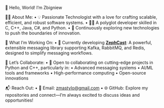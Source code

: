 👋 Hello, World! I’m Zbigniew

👨‍💻 About Me:
	•	💡 Passionate Technologist with a love for crafting scalable, efficient, and robust software systems.
	•	🧑‍🎨 A polyglot developer skilled in C, C++, Java, C#, and Python.
	•	🌟 Continuously exploring new technologies to push the boundaries of innovation.


🌱 What I’m Working On:
	•	🚀 Currently developing [**ZephCast**](https://github.com/zbytealchemy/zephcast):
A powerful, extensible messaging library supporting Kafka, RabbitMQ, and Redis, designed to simplify messaging workflows.

💞️ Let’s Collaborate:
	•	🤝 Open to collaborating on cutting-edge projects in Python and C++, particularly in:
	•	Advanced messaging systems
	•	AI/ML tools and frameworks
	•	High-performance computing
	•	Open-source innovations

📬 Reach Out:
	•	📧 Email: zmastylo@gmail.com
	•	🌐 GitHub: Explore my repositories and connect—I’m always excited to discuss ideas and opportunities!

<!---
zmastylo/zmastylo is a ✨ special ✨ repository because its `README.md` (this file) appears on your GitHub profile.
You can click the Preview link to take a look at your changes.
--->
